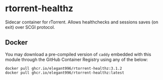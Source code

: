 rtorrent-healthz
===============================================

Sidecar container for rTorrent. Allows healthchecks and sessions saves (on exit) over SCGI protocol.

Docker
-----------------------------------------------
You may download a pre-compiled version of `caddy` embedded with this module through the GitHub Container Registry using any of the below:

```
docker pull ghcr.io/elegant996/rtorrent-healthz:3.1.2
docker pull ghcr.io/elegant996/rtorrent-healthz:latest
```
